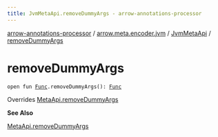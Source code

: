 ```yaml
---
title: JvmMetaApi.removeDummyArgs - arrow-annotations-processor
---
```


[arrow-annotations-processor](../../index.html) / [arrow.meta.encoder.jvm](../index.html) / [JvmMetaApi](index.html) / [removeDummyArgs](./remove-dummy-args.html)

# removeDummyArgs

`open fun `[`Func`](../../arrow.meta.ast/-func/index.html)`.removeDummyArgs(): `[`Func`](../../arrow.meta.ast/-func/index.html)

Overrides [MetaApi.removeDummyArgs](../../arrow.meta.encoder/-meta-api/remove-dummy-args.html)

**See Also**

[MetaApi.removeDummyArgs](../../arrow.meta.encoder/-meta-api/remove-dummy-args.html)

